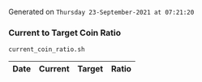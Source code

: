 Generated on `Thursday 23-September-2021 at 07:21:20`

### Current to Target Coin Ratio
`current_coin_ratio.sh`

Date|Current|Target|Ratio
---|---|---|---

